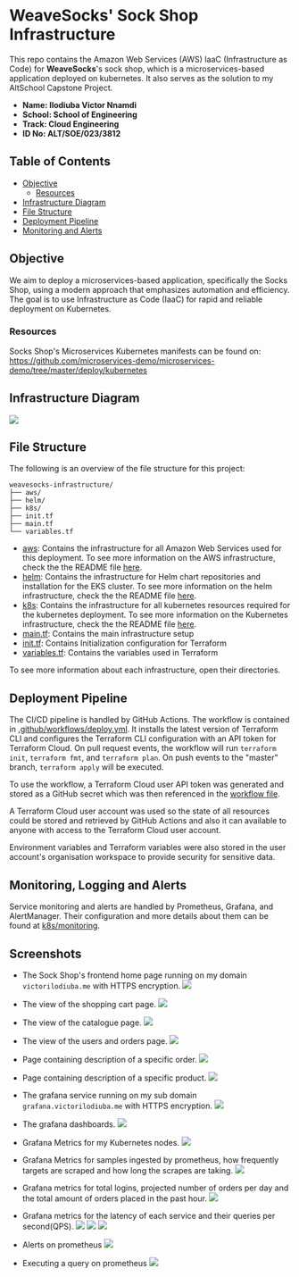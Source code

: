 # WeaveSocks' Sock Shop Infrastructure

This repo contains the Amazon Web Services (AWS) IaaC (Infrastructure as Code) for **WeaveSocks**'s sock shop, which is a microservices-based application deployed on kubernetes. It also serves as the solution to my AltSchool Capstone Project.

- **Name: Ilodiuba Victor Nnamdi**
- **School: School of Engineering**
- **Track: Cloud Engineering**
- **ID No: ALT/SOE/023/3812**

## Table of Contents

- [Objective](#objective)
  - [Resources](#resources)
- [Infrastructure Diagram](#infrastructure-diagram)
- [File Structure](#file-structure)
- [Deployment Pipeline](#deployment-pipeline)
- [Monitoring and Alerts](#monitoring-and-alerts)

## Objective

We aim to deploy a microservices-based application, specifically the Socks Shop, using a modern approach that emphasizes automation and efficiency. The goal is to use Infrastructure as Code (IaaC) for rapid and reliable deployment on Kubernetes.

### Resources

Socks Shop's Microservices Kubernetes manifests can be found on: https://github.com/microservices-demo/microservices-demo/tree/master/deploy/kubernetes

## Infrastructure Diagram

![](./images/WEB_INFRA.png)

## File Structure

The following is an overview of the file structure for this project:

```
weavesocks-infrastructure/
├── aws/
├── helm/
├── k8s/
├── init.tf
├── main.tf
└── variables.tf
```

- [aws](./aws/): Contains the infrastructure for all Amazon Web Services used for this deployment. To see more information on the AWS infrastructure, check the the README file [here](./aws/).
- [helm](./helm/): Contains the infrastructure for Helm chart repositories and installation for the EKS cluster. To see more information on the helm infrastructure, check the the README file [here](./helm).
- [k8s](./k8s/): Contains the infrastructure for all kubernetes resources required for the kubernetes deployment. To see more information on the Kubernetes infrastructure, check the the README file [here](./k8s).
- [main.tf](main.tf): Contains the main infrastructure setup
- [init.tf](init.tf): Contains Initialization configuration for Terraform
- [variables.tf](variables.tf): Contains the variables used in Terraform

To see more information about each infrastructure, open their directories.

## Deployment Pipeline

The CI/CD pipeline is handled by GitHub Actions. The workflow is contained in [.github/workflows/deploy.yml](./.github/workflows/deploy.yml). It installs the latest version of Terraform CLI and configures the Terraform CLI configuration with an API token for Terraform Cloud. On pull request events, the workflow will run `terraform init`, `terraform fmt`, and `terraform plan`. On push events to the "master" branch, `terraform apply` will be executed.

To use the workflow, a Terraform Cloud user API token was generated and stored as a GitHub secret which was then referenced in the [workflow file](./.github/workflows/deploy.yml).

A Terraform Cloud user account was used so the state of all resources could be stored and retrieved by GitHub Actions and also it can available to anyone with access to the Terraform Cloud user account.

Environment variables and Terraform variables were also stored in the user account's organisation workspace to provide security for sensitive data.

## Monitoring, Logging and Alerts

Service monitoring and alerts are handled by Prometheus, Grafana, and AlertManager. Their configuration and more details about them can be found at [k8s/monitoring](./k8s/monitoring/).

## Screenshots

- The Sock Shop's frontend home page running on my domain `victorilodiuba.me` with HTTPS encryption.
  ![](./images/frontend.png)

- The view of the shopping cart page.
  ![](./images/shopping-cart.png)

- The view of the catalogue page.
  ![](./images/catalogue.png)

- The view of the users and orders page.
  ![](./images/orders.png)

- Page containing description of a specific order.
  ![](./images/orders.png)

- Page containing description of a specific product.
  ![](./images/product-page.png)

- The grafana service running on my sub domain `grafana.victorilodiuba.me` with HTTPS encryption.
  ![](./images/grafana-login.png)

- The grafana dashboards.
  ![](./images/grafana-dashboards.png)

- Grafana Metrics for my Kubernetes nodes.
  ![](./images/node-resources.png)

- Grafana Metrics for samples ingested by prometheus, how frequently targets are scraped and how long the scrapes are taking.
  ![](./images/prom-stats.png)

- Grafana metrics for total logins, projected number of orders per day and the total amount of orders placed in the past hour.
  ![](./images/sock-shop-analytics.png)

- Grafana metrics for the latency of each service and their queries per second(QPS).
  ![](./images/sock-shop-performance-2.png)
  ![](./images/sock-shop-performance-3.png)
  ![](./images/sock-shop-performance.png)

- Alerts on prometheus
  ![](./images/alerts.png)

- Executing a query on prometheus
  ![](./images/prometheus.png)